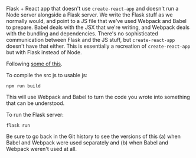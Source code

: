 Flask + React app that doesn't use `create-react-app` and doesn't run a Node server alongside a Flask server. We write the Flask stuff as we normally would, and point to a JS file that we've used Webpack and Babel to prepare. Babel deals with the JSX that we're writing, and Webpack deals with the bundling and dependencies. There's no sophisticated communication between Flask and the JS stuff, but `create-react-app` doesn't have that either. This is essentially a recreation of `create-react-app` but with Flask instead of Node.

Following [some of this](https://medium.com/@chrislewisdev/react-without-npm-babel-or-webpack-1e9a6049714).

To compile the src js to usable js:

```
npm run build
```

This will use Webpack and Babel to turn the code you wrote into something that can be understood.

To run the Flask server:

```
flask run
```

Be sure to go back in the Git history to see the versions of this (a) when Babel and Webpack were used separately and (b) when Babel and Webpack weren't used at all.
